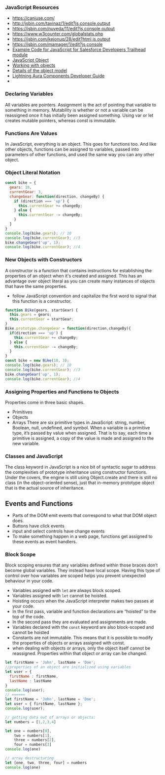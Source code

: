 ### JavaScript Resources
* https://caniuse.com/
* http://jsbin.com/tavinaz/1/edit?js,console,output
* https://jsbin.com/nuveda/11/edit?js,console,output
* https://www.w3counter.com/globalstats.php
* https://jsbin.com/kejonuq/28/edit?html,js,output
* https://jsbin.com/mamager/1/edit?js,console
* [Example Code for JavaScript for Salesforce Developers Trailhead module](https://github.com/pchittum/js-skills-for-sf-developers)
* [JavaScript Object](https://developer.mozilla.org/en-US/docs/Web/JavaScript/Reference/Global_Objects/Object)
* [Working with objects](https://developer.mozilla.org/en-US/docs/Web/JavaScript/Guide/Working_with_Objects)
* [Details of the object model](https://developer.mozilla.org/en-US/docs/Web/JavaScript/Guide/Details_of_the_Object_Model)
* [Lightning Aura Components Developer Guide](https://developer.salesforce.com/docs/atlas.en-us.lightning.meta/lightning/intro_framework.htm)
* 


### Declaring Variables
All variables are pointers. Assignment is the act of pointing that variable to something in memory. Mutability is whether or not a variable can be reassigned once it has initially been assigned something. Using var or let creates mutable pointers, whereas const is immutable.

### Functions Are Values
In JavaScript, everything is an object. This goes for functions too. And like other objects, functions can be assigned to variables, passed into parameters of other functions, and used the same way you can any other object. 

### Object Literal Notation
```javascript
const bike = {
  gears: 10,
  currentGear: 3,
  changeGear: function(direction, changeBy) {
    if (direction === 'up') {
      this.currentGear += changeBy;
    } else {
      this.currentGear -= changeBy;
    }
  }
}
console.log(bike.gears); // 10
console.log(bike.currentGear); //3
bike.changeGear('up', 1);
console.log(bike.currentGear); //4
```

### New Objects with Constructors
A constructor is a function that contains instructions for establishing the properties of an object when it's created and assigned. This has an advantage over object literal as you can create many instances of objects that have the same properties. 

* follow JavaScript convention and capitalize the first word to signal that this function is a constructor. 
```javascript
function Bike(gears, startGear) {
  this.gears = gears;
  this.currentGear = startGear;
}
Bike.prototype.changeGear = function(direction,changeBy){
  if(direction === 'up') {
    this.currentGear += changeBy;
  } else {
    this.currentGear -= changeBy;
  }
}
const bike = new Bike(10, 3);
console.log(bike.gears); // 10
console.log(bike.currentGear); //3
bike.changeGear('up', 1);
console.log(bike.currentGear); //4
```

### Assigning Properties and Functions to Objects
Properties come in three basic shapes.
* Primitives
* Objects
* Arrays
There are six primitive types in JavaScript: string, number, Boolean, null, undefined, and symbol. When a variable is a primitive type, it’s passed by value when assigned. That is to say, each time a primitive is assigned, a copy of the value is made and assigned to the new variable. 

### Classes and JavaScript
The class keyword in JavaScript is a nice bit of syntactic sugar to address the complexities of prototype inheritance using constructor functions. Under the covers, the engine is still using Object.create and there is still no class (in the object-oriented sense), just that in-memory prototype object that is the actual source of inheritance. 


## Events and Functions
* Parts of the DOM emit events that correspond to what that DOM object does.
* Buttons have click events
* input and select controls have change events
* To make something happen in a web page, functions get assigned to these events as event handlers. 

### Block Scope
Block scoping ensures that any variables defined within those braces don’t become global variables. They instead have local scope. Having this type of control over how variables are scoped helps you prevent unexpected behaviour in your code. 
* Variables assigned with `let` are always block scoped. 
* Variables assigned with `let` cannot be hoisted. 
* Hoisting occurs when the JavaScript interpreter makes two passes at your code.
* In the first pass, variable and function declarations are “hoisted” to the top of the code.
* In the second pass they are evaluated and assignments are made. 
* Variables declared with the `const` keyword are also block-scoped and cannot be hoisted
* Constants are not immutable.  This means that it is possible to modify the properties of objects or arrays assigned with const. 
* when dealing with objects or arrays, only the object itself cannot be reassigned. Properties within that object or array can be changed.
```javascript
let firstName = 'John', lastName = 'Doe';
//properties of an object are initialized using variables
let user = {
  firstName : firstName,
  lastName : lastName
}
console.log(user);
// ======
let firstName = 'John', lastName = 'Doe';
let user = { firstName, lastName };
console.log(user); 

// getting data out of arrays or objects:
let numbers = [1,2,3,4]

let one = numbers[0],
    two = numbers[1],
    three = numbers[2],
    four = numbers[3]
console.log(one)

// array destructuring
let [one, two, three, four] = numbers
console.log(one)

```
